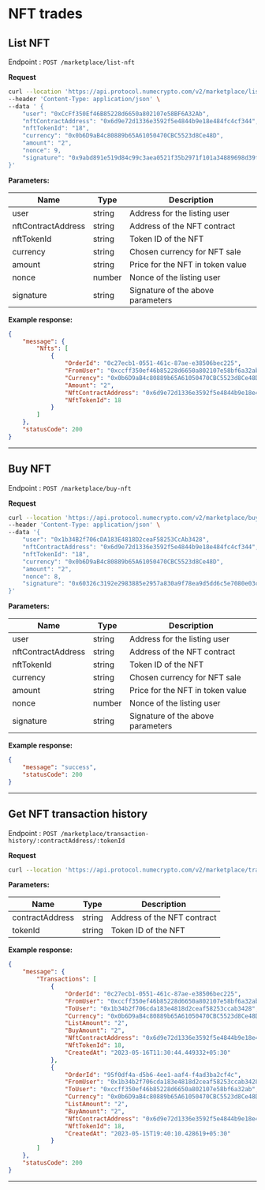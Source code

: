# NFT trades


## List NFT 

Endpoint : `POST /marketplace/list-nft`

**Request**
```sh
curl --location 'https://api.protocol.numecrypto.com/v2/marketplace/list-nft' \
--header 'Content-Type: application/json' \
--data ' {
    "user": "0xCcFf350Ef46B85228d6650a802107e58BF6A32Ab",
    "nftContractAddress": "0x6d9e72d1336e3592f5e4844b9e18e484fc4cf344",
    "nftTokenId": "18",
    "currency": "0x0b6D9aB4c80889b65A61050470CBC5523d8Ce48D",
    "amount": "2",
    "nonce": 9,
    "signature": "0x9abd891e519d84c99c3aea0521f35b2971f101a34889698d39f363972b5907907fba5b373a54ac3108e0f9752584d8668598f6c89bb3f67ecf6f44555975275a1b"
}'
```

**Parameters:**

| Name          | Type        | Description                                 |
|---------------|-------------|---------------------------------------------|
| user          | string      | Address for the listing user |
| nftContractAddress | string | Address of the NFT contract |
| nftTokenId | string | Token ID of the NFT |
| currency | string | Chosen currency for NFT sale |
| amount | string | Price for the NFT in token value |
| nonce | number | Nonce of the listing user |
| signature | string | Signature of the above parameters |

**Example response:**

```json
{
    "message": {
        "Nfts": [
            {
                "OrderId": "0c27ecb1-0551-461c-87ae-e38506bec225",
                "FromUser": "0xccff350ef46b85228d6650a802107e58bf6a32ab",
                "Currency": "0x0b6D9aB4c80889b65A61050470CBC5523d8Ce48D",
                "Amount": "2",
                "NftContractAddress": "0x6d9e72d1336e3592f5e4844b9e18e484fc4cf344",
                "NftTokenId": 18
            }
        ]
    },
    "statusCode": 200
}
```

-------------------------------------------------------------------------------------------------------

## Buy NFT

Endpoint : `POST /marketplace/buy-nft`

**Request**
```sh
curl --location 'https://api.protocol.numecrypto.com/v2/marketplace/buy-nft' \
--header 'Content-Type: application/json' \
--data '{
    "user": "0x1b34B2f706cDA183E4818D2ceaF58253CcAb3428",
    "nftContractAddress": "0x6d9e72d1336e3592f5e4844b9e18e484fc4cf344",
    "nftTokenId": "18",
    "currency": "0x0b6D9aB4c80889b65A61050470CBC5523d8Ce48D",
    "amount": "2",
    "nonce": 8,
    "signature": "0x60326c3192e2983885e2957a830a9f78ea9d5dd6c5e7080e03c83ef661f31f454c19ba6620109e9c75b45aceaad452e2d795ce05bdc765d133b2c2f6585de4a91c"
}'
```

**Parameters:**

| Name          | Type        | Description                                 |
|---------------|-------------|---------------------------------------------|
| user          | string      | Address for the listing user |
| nftContractAddress | string | Address of the NFT contract |
| nftTokenId | string | Token ID of the NFT |
| currency | string | Chosen currency for NFT sale |
| amount | string | Price for the NFT in token value |
| nonce | number | Nonce of the listing user |
| signature | string | Signature of the above parameters |

**Example response:**

```json
{
    "message": "success",
    "statusCode": 200
}
```

-------------------------------------------------------------------------------------------------------

## Get NFT transaction history

Endpoint : `POST /marketplace/transaction-history/:contractAddress/:tokenId`

**Request**
```sh
curl --location 'https://api.protocol.numecrypto.com/v2/marketplace/transaction-history/0x6d9e72d1336e3592f5e4844b9e18e484fc4cf344/18'
```

**Parameters:**

| Name          | Type        | Description                                 |
|---------------|-------------|---------------------------------------------|
| contractAddress | string | Address of the NFT contract |
| tokenId | string | Token ID of the NFT |

**Example response:**

```json
{
    "message": {
        "Transactions": [
            {
                "OrderId": "0c27ecb1-0551-461c-87ae-e38506bec225",
                "FromUser": "0xccff350ef46b85228d6650a802107e58bf6a32ab",
                "ToUser": "0x1b34b2f706cda183e4818d2ceaf58253ccab3428",
                "Currency": "0x0b6D9aB4c80889b65A61050470CBC5523d8Ce48D",
                "ListAmount": "2",
                "BuyAmount": "2",
                "NftContractAddress": "0x6d9e72d1336e3592f5e4844b9e18e484fc4cf344",
                "NftTokenId": 18,
                "CreatedAt": "2023-05-16T11:30:44.449332+05:30"
            },
            {
                "OrderId": "95f0df4a-d5b6-4ee1-aaf4-f4ad3ba2cf4c",
                "FromUser": "0x1b34b2f706cda183e4818d2ceaf58253ccab3428",
                "ToUser": "0xccff350ef46b85228d6650a802107e58bf6a32ab",
                "Currency": "0x0b6D9aB4c80889b65A61050470CBC5523d8Ce48D",
                "ListAmount": "2",
                "BuyAmount": "2",
                "NftContractAddress": "0x6d9e72d1336e3592f5e4844b9e18e484fc4cf344",
                "NftTokenId": 18,
                "CreatedAt": "2023-05-15T19:40:10.428619+05:30"
            }
        ]
    },
    "statusCode": 200
}
```

-------------------------------------------------------------------------------------------------------
